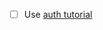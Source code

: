 - [ ] Use [auth tutorial](https://auth0.com/blog/developing-restful-apis-with-python-and-flask/#Securing-Python-APIs-with-Auth0)